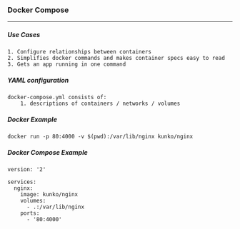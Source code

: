 ### Docker Compose 
---
##### Use Cases
```
1. Configure relationships between containers 
2. Simplifies docker commands and makes container specs easy to read 
3. Gets an app running in one command 
```

##### YAML configuration
```
docker-compose.yml consists of:
    1. descriptions of containers / networks / volumes 
```

##### Docker Example
```
docker run -p 80:4000 -v $(pwd):/var/lib/nginx kunko/nginx 
```

##### Docker Compose Example
```
version: '2'

services:
  nginx:
    image: kunko/nginx
    volumes: 
      - .:/var/lib/nginx
    ports:
      - '80:4000'
```